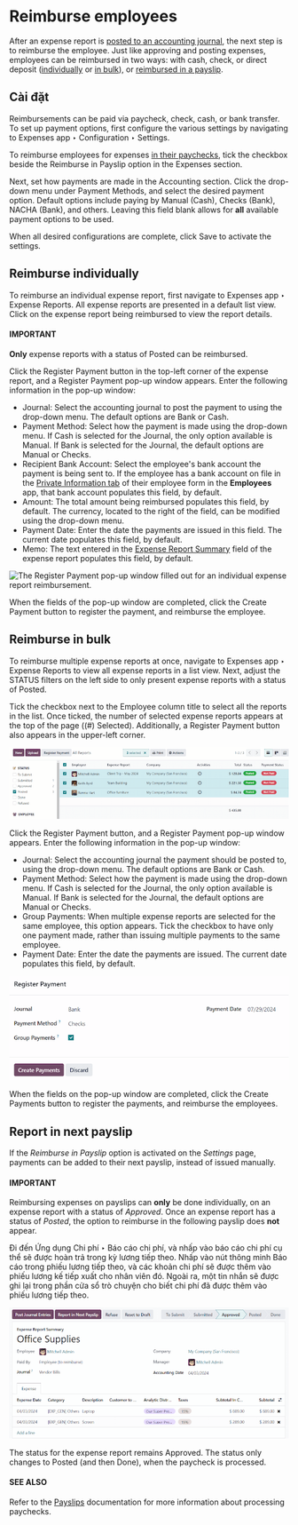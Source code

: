 # Reimburse employees

After an expense report is [posted to an accounting journal](applications/finance/expenses/post_expenses.md), the
next step is to reimburse the employee. Just like approving and posting expenses, employees can be
reimbursed in two ways: with cash, check, or direct deposit ([individually](#expenses-reimburse-single) or [in bulk](#expenses-reimburse-bulk)), or [reimbursed in a
payslip](#expenses-reimburse-payslip).

## Cài đặt

Reimbursements can be paid via paycheck, check, cash, or bank transfer. To set up payment options,
first configure the various settings by navigating to Expenses app ‣
Configuration ‣ Settings.

To reimburse employees for expenses [in their paychecks](#expenses-reimburse-payslip), tick the
checkbox beside the Reimburse in Payslip option in the Expenses section.

Next, set how payments are made in the Accounting section. Click the drop-down menu
under Payment Methods, and select the desired payment option. Default options include
paying by Manual (Cash), Checks (Bank), NACHA (Bank), and
others. Leaving this field blank allows for **all** available payment options to be used.

When all desired configurations are complete, click Save to activate the settings.

<a id="expenses-reimburse-single"></a>

## Reimburse individually

To reimburse an individual expense report, first navigate to Expenses app ‣
Expense Reports. All expense reports are presented in a default list view. Click on the expense
report being reimbursed to view the report details.

#### IMPORTANT
**Only** expense reports with a status of Posted can be reimbursed.

Click the Register Payment button in the top-left corner of the expense report, and a
Register Payment pop-up window appears. Enter the following information in the pop-up
window:

- Journal: Select the accounting journal to post the payment to using the drop-down
  menu. The default options are Bank or Cash.
- Payment Method: Select how the payment is made using the drop-down menu. If
  Cash is selected for the Journal, the only option available is
  Manual. If Bank is selected for the Journal, the default
  options are Manual or Checks.
- Recipient Bank Account: Select the employee's bank account the payment is being sent
  to. If the employee has a bank account on file in the [Private Information tab](applications/hr/employees/new_employee.md#employees-private-info) of their employee form in the **Employees** app, that bank account
  populates this field, by default.
- Amount: The total amount being reimbursed populates this field, by default. The
  currency, located to the right of the field, can be modified using the drop-down menu.
- Payment Date: Enter the date the payments are issued in this field. The current date
  populates this field, by default.
- Memo: The text entered in the [Expense Report Summary](applications/finance/expenses/expense_reports.md) field of the expense report populates this field, by default.

![The Register Payment pop-up window filled out for an individual expense report
reimbursement.](../../../.gitbook/assets/payment.png)

When the fields of the pop-up window are completed, click the Create Payment button to
register the payment, and reimburse the employee.

<a id="expenses-reimburse-bulk"></a>

## Reimburse in bulk

To reimburse multiple expense reports at once, navigate to Expenses app ‣ Expense
Reports to view all expense reports in a list view. Next, adjust the STATUS filters on
the left side to only present expense reports with a status of Posted.

Tick the checkbox next to the Employee column title to select all the reports in the
list. Once ticked, the number of selected expense reports appears at the top of the page
((#) Selected). Additionally, a Register Payment button also appears in the
upper-left corner.

![Expense reports filtered by the status Posted, making the Register Payment button visible.](../../../.gitbook/assets/multiple-reports.png)

Click the Register Payment button, and a Register Payment pop-up window
appears. Enter the following information in the pop-up window:

- Journal: Select the accounting journal the payment should be posted to, using the
  drop-down menu. The default options are Bank or Cash.
- Payment Method: Select how the payment is made using the drop-down menu. If
  Cash is selected for the Journal, the only option available is
  Manual. If Bank is selected for the Journal, the default
  options are Manual or Checks.
- Group Payments: When multiple expense reports are selected for the same employee, this
  option appears. Tick the checkbox to have only one payment made, rather than issuing multiple
  payments to the same employee.
- Payment Date: Enter the date the payments are issued. The current date populates this
  field, by default.

![The Register Payment pop-up window filled out.](../../../.gitbook/assets/register.png)

When the fields on the pop-up window are completed, click the Create Payments button to
register the payments, and reimburse the employees.

<a id="expenses-reimburse-payslip"></a>

## Report in next payslip

If the  *Reimburse in Payslip* option is activated on the *Settings* page, payments can be added to
their next payslip, instead of issued manually.

#### IMPORTANT
Reimbursing expenses on payslips can **only** be done individually, on an expense report with a
status of *Approved*. Once an expense report has a status of *Posted*, the option to reimburse in
the following payslip does **not** appear.

Đi đến Ứng dụng Chi phí ‣ Báo cáo chi phí, và nhấp vào báo cáo chi phí cụ thể sẽ được hoàn trả trong kỳ lương tiếp theo. Nhấp vào nút thông minh Báo cáo trong phiếu lương tiếp theo, và các khoản chi phí sẽ được thêm vào phiếu lương kế tiếp xuất cho nhân viên đó. Ngoài ra, một tin nhắn sẽ được ghi lại trong phần cửa sổ trò chuyện cho biết chi phí đã được thêm vào phiếu lương tiếp theo.

![The Report in Next Payslip button, visible with an expense report status of Approved.](../../../.gitbook/assets/pay-via-payslip.png)

The status for the expense report remains Approved. The status only changes to
Posted (and then Done), when the paycheck is processed.

#### SEE ALSO
Refer to the [Payslips](applications/hr/payroll/payslips.md) documentation for more information about
processing paychecks.

